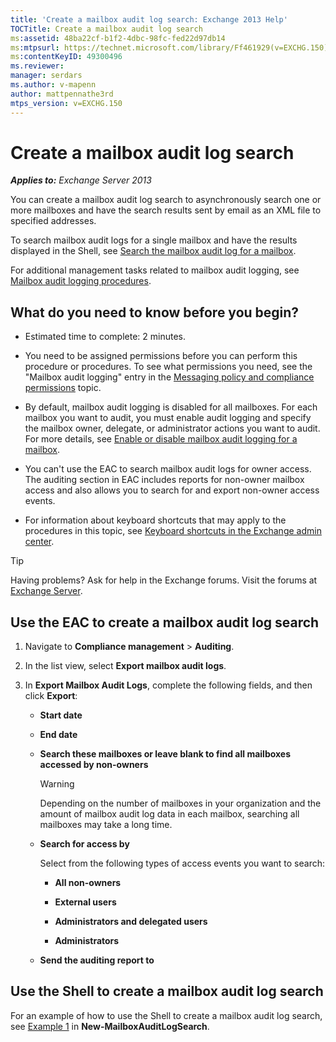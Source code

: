 ```yaml
---
title: 'Create a mailbox audit log search: Exchange 2013 Help'
TOCTitle: Create a mailbox audit log search
ms:assetid: 48ba22cf-b1f2-4dbc-98fc-fed22d97db14
ms:mtpsurl: https://technet.microsoft.com/library/Ff461929(v=EXCHG.150)
ms:contentKeyID: 49300496
ms.reviewer: 
manager: serdars
ms.author: v-mapenn
author: mattpennathe3rd
mtps_version: v=EXCHG.150
---
```


# Create a mailbox audit log search

_**Applies to:** Exchange Server 2013_

You can create a mailbox audit log search to asynchronously search one or more mailboxes and have the search results sent by email as an XML file to specified addresses.

To search mailbox audit logs for a single mailbox and have the results displayed in the Shell, see [Search the mailbox audit log for a mailbox](search-the-mailbox-audit-log-for-a-mailbox-exchange-2013-help.md).

For additional management tasks related to mailbox audit logging, see [Mailbox audit logging procedures](mailbox-audit-logging-procedures-exchange-2013-help.md).

## What do you need to know before you begin?

- Estimated time to complete: 2 minutes.

- You need to be assigned permissions before you can perform this procedure or procedures. To see what permissions you need, see the "Mailbox audit logging" entry in the [Messaging policy and compliance permissions](messaging-policy-and-compliance-permissions-exchange-2013-help.md) topic.

- By default, mailbox audit logging is disabled for all mailboxes. For each mailbox you want to audit, you must enable audit logging and specify the mailbox owner, delegate, or administrator actions you want to audit. For more details, see [Enable or disable mailbox audit logging for a mailbox](enable-or-disable-mailbox-audit-logging-for-a-mailbox-exchange-2013-help.md).

- You can't use the EAC to search mailbox audit logs for owner access. The auditing section in EAC includes reports for non-owner mailbox access and also allows you to search for and export non-owner access events.

- For information about keyboard shortcuts that may apply to the procedures in this topic, see [Keyboard shortcuts in the Exchange admin center](keyboard-shortcuts-in-the-exchange-admin-center-2013-help.md).

> [!TIP]
> Having problems? Ask for help in the Exchange forums. Visit the forums at [Exchange Server](https://go.microsoft.com/fwlink/p/?linkid=60612).

## Use the EAC to create a mailbox audit log search

1. Navigate to **Compliance management** \> **Auditing**.

2. In the list view, select **Export mailbox audit logs**.

3. In **Export Mailbox Audit Logs**, complete the following fields, and then click **Export**:

   - **Start date**

   - **End date**

   - **Search these mailboxes or leave blank to find all mailboxes accessed by non-owners**

     > [!WARNING]
     > Depending on the number of mailboxes in your organization and the amount of mailbox audit log data in each mailbox, searching all mailboxes may take a long time.

   - **Search for access by**

     Select from the following types of access events you want to search:

     - **All non-owners**

     - **External users**

     - **Administrators and delegated users**

     - **Administrators**

   - **Send the auditing report to**

## Use the Shell to create a mailbox audit log search

For an example of how to use the Shell to create a mailbox audit log search, see [Example 1](https://technet.microsoft.com/95365cab-bbb2-4a64-8e8f-1c89fa9e0352\(exchg.150\)#example1) in **New-MailboxAuditLogSearch**.
